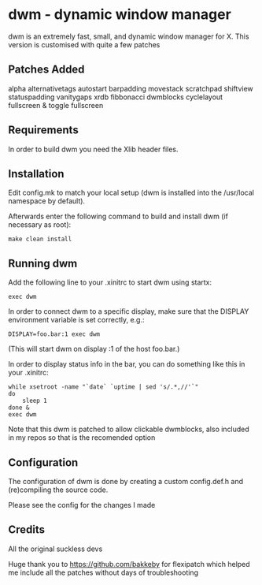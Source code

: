 dwm - dynamic window manager
============================
dwm is an extremely fast, small, and dynamic window manager for X.
This version is customised with quite a few patches

Patches Added
-------------
alpha
alternativetags
autostart
barpadding
movestack
scratchpad
shiftview
statuspadding
vanitygaps
xrdb
fibbonacci
dwmblocks
cyclelayout
fullscreen & toggle fullscreen

Requirements
------------
In order to build dwm you need the Xlib header files.


Installation
------------
Edit config.mk to match your local setup (dwm is installed into
the /usr/local namespace by default).

Afterwards enter the following command to build and install dwm (if
necessary as root):

    make clean install


Running dwm
-----------
Add the following line to your .xinitrc to start dwm using startx:

    exec dwm

In order to connect dwm to a specific display, make sure that
the DISPLAY environment variable is set correctly, e.g.:

    DISPLAY=foo.bar:1 exec dwm

(This will start dwm on display :1 of the host foo.bar.)

In order to display status info in the bar, you can do something
like this in your .xinitrc:

    while xsetroot -name "`date` `uptime | sed 's/.*,//'`"
    do
    	sleep 1
    done &
    exec dwm

Note that this dwm is patched to allow clickable dwmblocks, also included in
my repos so that is the recomended option

Configuration
-------------
The configuration of dwm is done by creating a custom config.def.h
and (re)compiling the source code.

Please see the config for the changes I made

Credits
-------
All the original suckless devs

Huge thank you to https://github.com/bakkeby for flexipatch which helped me include all the patches without days of troubleshooting  
